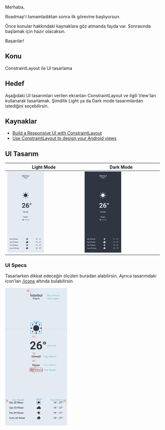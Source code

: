 Merhaba,

Roadmap'i tamamladıktan sonra ilk görevine başlıyorsun.

Önce konular hakkındaki kaynaklara göz atmanda fayda var. Sonrasında başlamak için hazır olacaksın.

Başarılar!

## Konu 
ConstraintLayout ile UI tasarlama

## Hedef 
Aşağıdaki UI tasarımları verilen ekranları ConstraintLayout ve ilgili View'ları kullanarak tasarlamak. Şimdilik Light ya da Dark mode tasarımlardan istediğini seçebilirsin.

## Kaynaklar 
- [Build a Responsive UI with ConstraintLayout](https://developer.android.com/develop/ui/views/layout/constraint-layout)
- [Use ConstraintLayout to design your Android views](https://developer.android.com/codelabs/constraint-layout#0)

## UI Tasarım

| Light Mode             | Dark Mode                                                                |
| ----------------- | ------------------------------------------------------------------ |
| <img src="./img/Light.png" width="50%" height="50%">  | <img src="./img/Dark.png" width="50%" height="50%"> |


### UI Specs 

Tasarlarken dikkat edeceğin ölçüleri buradan alabilirsin. Ayrıca tasarımdaki icon'ları [/icons](./icons) altında bulabilirsin.

<img src="./img/UI%20Specs.png" width="40%" height="40%">


